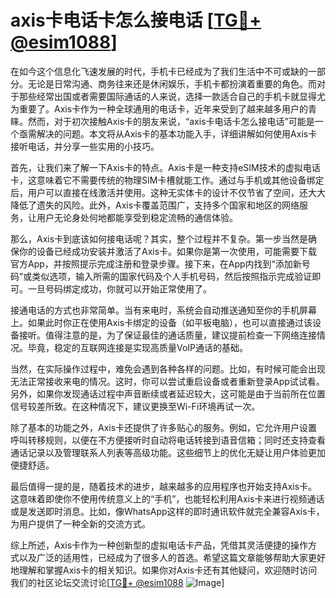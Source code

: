 # axis卡电话卡怎么接电话 [[TG💪+ @esim1088](https://t.me/s/esim1088)]

在如今这个信息化飞速发展的时代，手机卡已经成为了我们生活中不可或缺的一部分。无论是日常沟通、商务往来还是休闲娱乐，手机卡都扮演着重要的角色。而对于那些经常出国或者需要国际通话的人来说，选择一款适合自己的手机卡就显得尤为重要了。Axis卡作为一种全球通用的电话卡，近年来受到了越来越多用户的青睐。然而，对于初次接触Axis卡的朋友来说，“axis卡电话卡怎么接电话”可能是一个亟需解决的问题。本文将从Axis卡的基本功能入手，详细讲解如何使用Axis卡接听电话，并分享一些实用的小技巧。

首先，让我们来了解一下Axis卡的特点。Axis卡是一种支持eSIM技术的虚拟电话卡，这意味着它不需要传统的物理SIM卡槽就能工作。通过与手机或其他设备绑定后，用户可以直接在线激活并使用。这种无实体卡的设计不仅节省了空间，还大大降低了遗失的风险。此外，Axis卡覆盖范围广，支持多个国家和地区的网络服务，让用户无论身处何地都能享受到稳定流畅的通信体验。

那么，Axis卡到底该如何接电话呢？其实，整个过程并不复杂。第一步当然是确保你的设备已经成功安装并激活了Axis卡。如果你是第一次使用，可能需要下载官方App，并按照提示完成注册和登录步骤。接下来，在App内找到“添加新号码”或类似选项，输入所需的国家代码及个人手机号码，然后按照指示完成验证即可。一旦号码绑定成功，你就可以开始正常使用了。

接通电话的方式也非常简单。当有来电时，系统会自动推送通知至你的手机屏幕上。如果此时你正在使用Axis卡绑定的设备（如平板电脑），也可以直接通过该设备接听。值得注意的是，为了保证最佳的通话质量，建议提前检查一下网络连接情况。毕竟，稳定的互联网连接是实现高质量VoIP通话的基础。

当然，在实际操作过程中，难免会遇到各种各样的问题。比如，有时候可能会出现无法正常接收来电的情况。这时，你可以尝试重启设备或者重新登录App试试看。另外，如果你发现通话过程中声音断续或者延迟较大，这可能是由于当前所在位置信号较差所致。在这种情况下，建议更换至Wi-Fi环境再试一次。

除了基本的功能之外，Axis卡还提供了许多贴心的服务。例如，它允许用户设置呼叫转移规则，以便在不方便接听时自动将电话转接到语音信箱；同时还支持查看通话记录以及管理联系人列表等高级功能。这些细节上的优化无疑让用户体验更加便捷舒适。

最后值得一提的是，随着技术的进步，越来越多的应用程序也开始支持Axis卡。这意味着即使你不使用传统意义上的“手机”，也能轻松利用Axis卡来进行视频通话或是发送即时消息。比如，像WhatsApp这样的即时通讯软件就完全兼容Axis卡，为用户提供了一种全新的交流方式。

综上所述，Axis卡作为一种创新型的虚拟电话卡产品，凭借其灵活便捷的操作方式以及广泛的适用性，已经成为了很多人的首选。希望这篇文章能够帮助大家更好地理解和掌握Axis卡的相关知识。如果你对Axis卡还有其他疑问，欢迎随时访问我们的社区论坛交流讨论[[TG💪+ @esim1088](https://t.me/s/esim1088) ![Image](https://i.postimg.cc/4NQfJmqS/Snipaste-2025-05-13-00-14-12.png)]